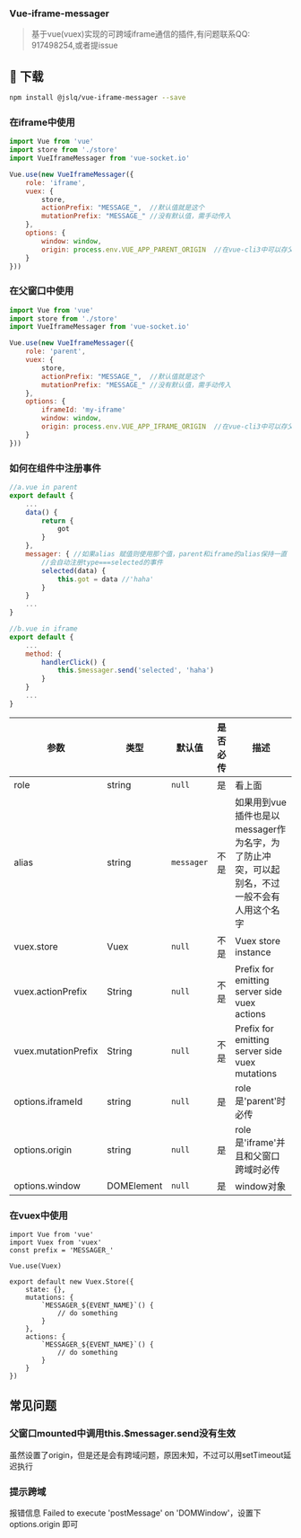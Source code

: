 ### Vue-iframe-messager
> 基于vue(vuex)实现的可跨域iframe通信的插件,有问题联系QQ: 917498254,或者提issue

## 🚀 下载
``` bash
npm install @jslq/vue-iframe-messager --save
```

### 在iframe中使用
``` javascript
import Vue from 'vue'
import store from './store'
import VueIframeMessager from 'vue-socket.io'

Vue.use(new VueIframeMessager({
    role: 'iframe',
	vuex: {
        store,
        actionPrefix: "MESSAGE_",  //默认值就是这个
        mutationPrefix: "MESSAGE_" //没有默认值，需手动传入
	},
	options: {
		window: window,
        origin: process.env.VUE_APP_PARENT_ORIGIN  //在vue-cli3中可以存父窗口的origin，同域可以不传
	}
}))
```

### 在父窗口中使用
``` javascript
import Vue from 'vue'
import store from './store'
import VueIframeMessager from 'vue-socket.io'

Vue.use(new VueIframeMessager({
    role: 'parent',
	vuex: {
        store,
        actionPrefix: "MESSAGE_",  //默认值就是这个
        mutationPrefix: "MESSAGE_" //没有默认值，需手动传入
	},
	options: {
        iframeId: 'my-iframe'
        window: window,
        origin: process.env.VUE_APP_IFRAME_ORIGIN  //在vue-cli3中可以存父窗口的origin，同域可以不传
	}
}))
```

### 如何在组件中注册事件
```js
//a.vue in parent
export default {
    ...
    data() {
        return {
            got
        }
    },
    messager: { //如果alias 赋值则使用那个值，parent和iframe的alias保持一直
        //会自动注册type===selected的事件
        selected(data) {
            this.got = data //'haha'
        }
    }
    ...
}

//b.vue in iframe
export default {
    ...
    method: {
        handlerClick() {
            this.$messager.send('selected', 'haha')
        }
    }
    ...
}
```

**参数**|**类型**|**默认值**|**是否必传**|**描述**
-----|-----|-----|-----|-----
role|string|`null`|是|看上面
alias|string|`messager`|不是|如果用到vue插件也是以messager作为名字，为了防止冲突，可以起别名，不过一般不会有人用这个名字
vuex.store|Vuex|`null`|不是|Vuex store instance
vuex.actionPrefix|String|`null`|不是|Prefix for emitting server side vuex actions
vuex.mutationPrefix|String |`null`|不是|Prefix for emitting server side vuex mutations
options.iframeId|string|`null`|是|role是'parent'时必传
options.origin|string|`null`|是|role是'iframe'并且和父窗口跨域时必传
options.window|DOMElement|`null`|是|window对象

### 在vuex中使用
```
import Vue from 'vue'
import Vuex from 'vuex'
const prefix = 'MESSAGER_'

Vue.use(Vuex)

export default new Vuex.Store({
    state: {},
    mutations: {
        `MESSAGER_${EVENT_NAME}`() {
            // do something
        }
    },
    actions: {
        `MESSAGER_${EVENT_NAME}`() {
            // do something
        }
    }
})
```

## 常见问题
### 父窗口mounted中调用this.$messager.send没有生效
虽然设置了origin，但是还是会有跨域问题，原因未知，不过可以用setTimeout延迟执行

### 提示跨域
报错信息 Failed to execute 'postMessage' on 'DOMWindow'，设置下options.origin 即可